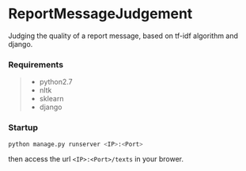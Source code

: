 # ReportMessageJudgement
Judging the quality of a report message, based on tf-idf algorithm and django.<br>

### Requirements
>* python2.7
>* nltk
>* sklearn
>* django

### Startup
```python
python manage.py runserver <IP>:<Port>
```
then access the url `<IP>:<Port>/texts` in your brower.
